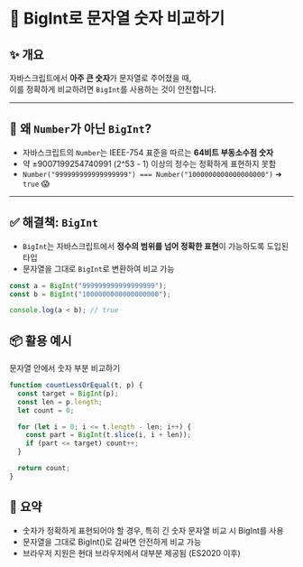 # 🧠 BigInt로 문자열 숫자 비교하기

## ✨ 개요

자바스크립트에서 **아주 큰 숫자**가 문자열로 주어졌을 때,  
이를 정확하게 비교하려면 `BigInt`를 사용하는 것이 안전합니다.

---

## 🚨 왜 `Number`가 아닌 `BigInt`?

- 자바스크립트의 `Number`는 IEEE-754 표준을 따르는 **64비트 부동소수점 숫자**
- 약 ±9007199254740991 (2^53 - 1) 이상의 정수는 정확하게 표현하지 못함
- `Number("999999999999999999") === Number("1000000000000000000")` ➜ `true` 😱

---

## ✅ 해결책: `BigInt`

- `BigInt`는 자바스크립트에서 **정수의 범위를 넘어 정확한 표현**이 가능하도록 도입된 타입
- 문자열을 그대로 `BigInt`로 변환하여 비교 가능

```javascript
const a = BigInt("999999999999999999");
const b = BigInt("1000000000000000000");

console.log(a < b); // true
```

## 📦 활용 예시

문자열 안에서 숫자 부분 비교하기

```javascript
function countLessOrEqual(t, p) {
  const target = BigInt(p);
  const len = p.length;
  let count = 0;

  for (let i = 0; i <= t.length - len; i++) {
    const part = BigInt(t.slice(i, i + len));
    if (part <= target) count++;
  }

  return count;
}
```

## 📝 요약

- 숫자가 정확하게 표현되어야 할 경우, 특히 긴 숫자 문자열 비교 시 BigInt를 사용
- 문자열을 그대로 BigInt()로 감싸면 안전하게 비교 가능
- 브라우저 지원은 현대 브라우저에서 대부분 제공됨 (ES2020 이후)
